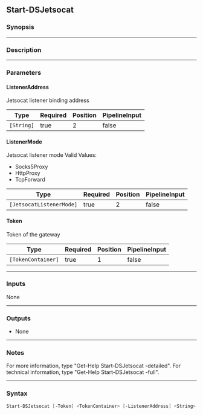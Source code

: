 Start-DSJetsocat
----------------

### Synopsis

---

### Description

---

### Parameters
#### **ListenerAddress**
Jetsocat listener binding address

|Type      |Required|Position|PipelineInput|
|----------|--------|--------|-------------|
|`[String]`|true    |2       |false        |

#### **ListenerMode**
Jetsocat listener mode
Valid Values:

* Socks5Proxy
* HttpProxy
* TcpForward

|Type                    |Required|Position|PipelineInput|
|------------------------|--------|--------|-------------|
|`[JetsocatListenerMode]`|true    |2       |false        |

#### **Token**
Token of the gateway

|Type              |Required|Position|PipelineInput|
|------------------|--------|--------|-------------|
|`[TokenContainer]`|true    |1       |false        |

---

### Inputs
None

---

### Outputs
* None

---

### Notes
For more information, type "Get-Help Start-DSJetsocat -detailed". For technical information, type "Get-Help Start-DSJetsocat -full".

---

### Syntax
```PowerShell
Start-DSJetsocat [-Token] <TokenContainer> [-ListenerAddress] <String> [-ListenerMode] <Socks5Proxy | HttpProxy | TcpForward> [<CommonParameters>]
```

